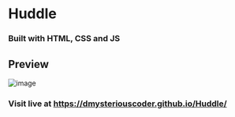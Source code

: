 # Huddle
### Built with HTML, CSS and JS

## Preview 
![image](https://github.com/user-attachments/assets/c6be2608-4ede-4aaf-8681-6ac23f59bf58)

### Visit live at https://dmysteriouscoder.github.io/Huddle/
